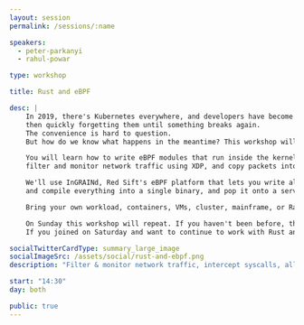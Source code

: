 ```yaml
---
layout: session
permalink: /sessions/:name

speakers:
  - peter-parkanyi
  - rahul-powar

type: workshop

title: Rust and eBPF

desc: |
    In 2019, there's Kubernetes everywhere, and developers have become used to just dropping a container to get our apps running,
    then quickly forgetting them until something breaks again.
    The convenience is hard to question.
    But how do we know what happens in the meantime? This workshop will introduce the basics of modern Linux monitoring using Rust and eBPF.

    You will learn how to write eBPF modules that run inside the kernel to intercept syscalls with Kprobes,
    filter and monitor network traffic using XDP, and copy packets into user space using socket filters.

    We'll use InGRAINd, Red Sift's eBPF platform that lets you write all the code in Rust,
    and compile everything into a single binary, and pop it onto a server without any special setup.

    Bring your own workload, containers, VMs, cluster, mainframe, or Raspberry Pi.

    On Sunday this workshop will repeat. If you haven't been before, this is your chance to attend.
    If you joined on Saturday and want to continue to work with Rust and eBPF on your own, you are invited to come as well.

socialTwitterCardType: summary_large_image
socialImageSrc: /assets/social/rust-and-ebpf.png
description: "Filter & monitor network traffic, intercept syscalls, all with the help of Rust and eBPF"

start: "14:30"
day: both

public: true
---
```

